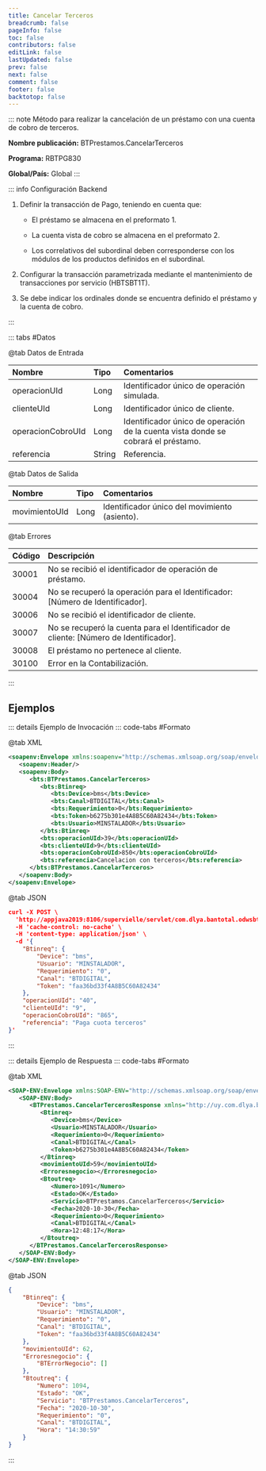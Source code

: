 ```yaml
---
title: Cancelar Terceros
breadcrumb: false
pageInfo: false
toc: false
contributors: false
editLink: false
lastUpdated: false
prev: false
next: false
comment: false
footer: false
backtotop: false
---
```


<!-- ABRE DATOS DEL MÉTODO -->
::: note Método para realizar la cancelación de un préstamo con una cuenta de cobro de terceros.

**Nombre publicación:** BTPrestamos.CancelarTerceros

**Programa:** RBTPG830

**Global/País:** Global
:::
<!-- CIERRA DATOS DEL MÉTODO -->

<!-- ABRE CONFIGURACIÓN BACKEND -->
::: info Configuración Backend

1) Definir la transacción de Pago, teniendo en cuenta que: 

	- El préstamo se almacena en el preformato 1. 

	- La cuenta vista de cobro se almacena en el preformato 2. 

	- Los correlativos del subordinal deben corresponderse con los módulos de los productos definidos en el subordinal. 

2) Configurar la transacción parametrizada mediante el mantenimiento de transacciones por servicio (HBTSBT1T). 

3) Se debe indicar los ordinales donde se encuentra definido el préstamo y la cuenta de cobro.

:::
<!-- CIERRA CONFIGURACIÓN BACKEND -->

<!-- ABRE TABLA DE DATOS -->
::: tabs #Datos 

@tab Datos de Entrada

Nombre | Tipo | Comentarios
:--------- | :--------- | :---------
operacionUId | Long | Identificador único de operación simulada.
clienteUId | Long | Identificador único de cliente.
operacionCobroUId | Long | Identificador único de operación de la cuenta vista donde se cobrará el préstamo.
referencia | String | Referencia.

@tab Datos de Salida

Nombre | Tipo | Comentarios
:--------- | :----------- | :-----------
movimientoUId | Long | Identificador único del movimiento (asiento).

@tab Errores

Código | Descripción
:--------- | :-----------
30001 | No se recibió el identificador de operación de préstamo.
30004 | No se recuperó la operación para el Identificador: [Número de Identificador].
30006 | No se recibió el identificador de cliente.
30007 | No se recuperó la cuenta para el Identificador de cliente: [Número de Identificador].
30008 | El préstamo no pertenece al cliente.
30100 | Error en la Contabilización.
::: 
<!-- CIERRA TABLA DE DATOS -->

## **Ejemplos**

<!-- ABRE EJEMPLO DE INVOCACIÓN -->
::: details Ejemplo de Invocación 
::: code-tabs #Formato

@tab XML
```xml
<soapenv:Envelope xmlns:soapenv="http://schemas.xmlsoap.org/soap/envelope/" xmlns:bts="http://uy.com.dlya.bantotal/BTSOA/">
   <soapenv:Header/>
   <soapenv:Body>
      <bts:BTPrestamos.CancelarTerceros>
         <bts:Btinreq>
            <bts:Device>bms</bts:Device>
            <bts:Canal>BTDIGITAL</bts:Canal>
            <bts:Requerimiento>0</bts:Requerimiento>
            <bts:Token>b6275b301e4A8B5C60A82434</bts:Token>
            <bts:Usuario>MINSTALADOR</bts:Usuario>
         </bts:Btinreq>
         <bts:operacionUId>39</bts:operacionUId>
         <bts:clienteUId>9</bts:clienteUId>
         <bts:operacionCobroUId>850</bts:operacionCobroUId>
         <bts:referencia>Cancelacion con terceros</bts:referencia>
      </bts:BTPrestamos.CancelarTerceros>
   </soapenv:Body>
</soapenv:Envelope>
```

@tab JSON
```json
curl -X POST \
  'http://appjava2019:8106/supervielle/servlet/com.dlya.bantotal.odwsbt_BTPrestamos_v1?CancelarTerceros' \
  -H 'cache-control: no-cache' \
  -H 'content-type: application/json' \
  -d '{
	"Btinreq": {
        "Device": "bms",
        "Usuario": "MINSTALADOR",
        "Requerimiento": "0",
        "Canal": "BTDIGITAL",
        "Token": "faa36bd33f4A8B5C60A82434"
    },
    "operacionUId": "40",
    "clienteUId": "9",
    "operacionCobroUId": "865",
    "referencia": "Paga cuota terceros"
}'
```
:::
<!-- CIERRA EJEMPLO DE INVOCACIÓN -->

<!-- ABRE EJEMPLO DE RESPUESTA -->
::: details Ejemplo de Respuesta 
::: code-tabs #Formato

@tab XML
```xml
<SOAP-ENV:Envelope xmlns:SOAP-ENV="http://schemas.xmlsoap.org/soap/envelope/" xmlns:xsd="http://www.w3.org/2001/XMLSchema" xmlns:SOAP-ENC="http://schemas.xmlsoap.org/soap/encoding/" xmlns:xsi="http://www.w3.org/2001/XMLSchema-instance">
   <SOAP-ENV:Body>
      <BTPrestamos.CancelarTercerosResponse xmlns="http://uy.com.dlya.bantotal/BTSOA/">
         <Btinreq>
            <Device>bms</Device>
            <Usuario>MINSTALADOR</Usuario>
            <Requerimiento>0</Requerimiento>
            <Canal>BTDIGITAL</Canal>
            <Token>b6275b301e4A8B5C60A82434</Token>
         </Btinreq>
         <movimientoUId>59</movimientoUId>
         <Erroresnegocio></Erroresnegocio>
         <Btoutreq>
            <Numero>1091</Numero>
            <Estado>OK</Estado>
            <Servicio>BTPrestamos.CancelarTerceros</Servicio>
            <Fecha>2020-10-30</Fecha>
            <Requerimiento>0</Requerimiento>
            <Canal>BTDIGITAL</Canal>
            <Hora>12:48:17</Hora>
         </Btoutreq>
      </BTPrestamos.CancelarTercerosResponse>
   </SOAP-ENV:Body>
</SOAP-ENV:Envelope>
```

@tab JSON
```json
{
    "Btinreq": {
        "Device": "bms",
        "Usuario": "MINSTALADOR",
        "Requerimiento": "0",
        "Canal": "BTDIGITAL",
        "Token": "faa36bd33f4A8B5C60A82434"
    },
    "movimientoUId": 62,
    "Erroresnegocio": {
        "BTErrorNegocio": []
    },
    "Btoutreq": {
        "Numero": 1094,
        "Estado": "OK",
        "Servicio": "BTPrestamos.CancelarTerceros",
        "Fecha": "2020-10-30",
        "Requerimiento": "0",
        "Canal": "BTDIGITAL",
        "Hora": "14:30:59"
    }
}
```
::: 
<!-- CIERRA EJEMPLO DE RESPUESTA -->
